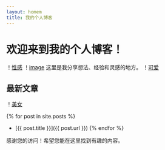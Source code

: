 ```yaml
---
layout: homem
title: 我的个人博客
---
```


# 欢迎来到我的个人博客！
！[性感](./images/21.jpg)
！[image](./images/22.jpg)
这里是我分享想法、经验和灵感的地方。
！[可爱](./images/20.jpg)
## 最新文章
！[美女](./images/19.jpg)

{% for post in site.posts %}
  - [{{ post.title }}]({{ post.url }})
{% endfor %}

感谢您的访问！希望您能在这里找到有趣的内容。
